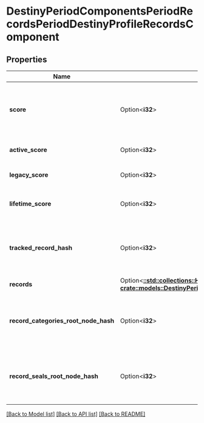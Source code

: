 # DestinyPeriodComponentsPeriodRecordsPeriodDestinyProfileRecordsComponent

## Properties

Name | Type | Description | Notes
------------ | ------------- | ------------- | -------------
**score** | Option<**i32**> | Your 'active' Triumphs score, maintained for backwards compatibility. | [optional]
**active_score** | Option<**i32**> | Your 'active' Triumphs score. | [optional]
**legacy_score** | Option<**i32**> | Your 'legacy' Triumphs score. | [optional]
**lifetime_score** | Option<**i32**> | Your 'lifetime' Triumphs score. | [optional]
**tracked_record_hash** | Option<**i32**> | If this profile is tracking a record, this is the hash identifier of the record it is tracking. | [optional]
**records** | Option<[**::std::collections::HashMap<String, crate::models::DestinyPeriodComponentsPeriodRecordsPeriodDestinyRecordComponent>**](Destiny.Components.Records.DestinyRecordComponent.md)> |  | [optional]
**record_categories_root_node_hash** | Option<**i32**> | The hash for the root presentation node definition of Triumph categories. | [optional]
**record_seals_root_node_hash** | Option<**i32**> | The hash for the root presentation node definition of Triumph Seals. | [optional]

[[Back to Model list]](../README.md#documentation-for-models) [[Back to API list]](../README.md#documentation-for-api-endpoints) [[Back to README]](../README.md)



